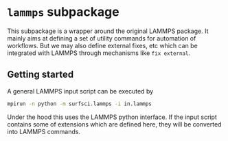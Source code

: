 <!-- #region -->
# `lammps` subpackage

This subpackage is a wrapper around the original LAMMPS package.
It mainly aims at defining a set of utility commands for automation of workflows.
But we may also define external fixes, etc which can be integrated
with LAMMPS through mechanisms like `fix external`.


## Getting started
A general LAMMPS input script can be executed by
```bash
mpirun -n python -m surfsci.lammps -i in.lammps
```
Under the hood this uses the LAMMPS python interface.
If the input script contains some of extensions which are defined here,
they will be converted into LAMMPS commands.
<!-- #endregion -->
